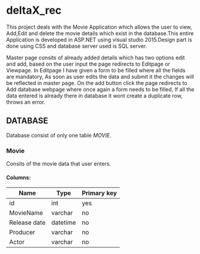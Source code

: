 # deltaX_rec
This project deals with the Movie Application which allows the user to view, Add,Edit and delete the movie details which exist in the database.This entire Application is developed in ASP.NET using visual studio 2015.Design part is done using CSS and database server used is SQL server.

 Master  page consits of already added details which has two options edit and add, based on the user input the page redirects to Editpage or  Viewpage. In Editpage I have given a form to be filled where all the fields are mandatory, As soon as user edits the data and submit it the changes will be reflected in master page. On the add button click the page redirects to Add database webpage where once again a form needs to be filled, If all the data entered is already there in database it wont create a duplicate row, throws an error.
 

## DATABASE
Database consist of only one table *MOVIE*.
### Movie
Consits of the movie data that user enters.

#### Columns:

|       Name         |Type                           |Primary key                  |
|-----------------|-------------------------------|-----------------------------|
|id                |int                       |yes                        |     
|MovieName         |varchar                      |no                         |
|Release date      |datetime                     |no                         |
|Producer          |varchar                      |no                         |
|Actor             |varchar                      |no                         |
